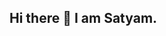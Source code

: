 ## Hi there 👋 I am Satyam. 

<!--
**satyam-code-stack/satyam-code-stack** is a ✨ _special_ ✨ repository because its `README.md` (this file) appears on your GitHub profile.

Here are some ideas to get you started:

- 🔭 I’m currently studying in Information Technology
- 🌱 I’m currently learning 
- 💬 Ask me about my skills 
- 📫 How to reach me: satyamkumar80922@gmail.com
-->
